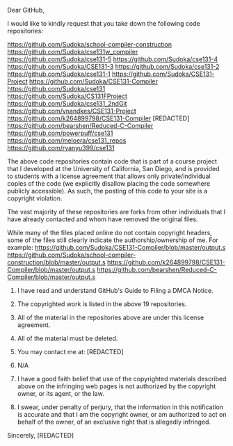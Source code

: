 Dear GitHub,

I would like to kindly request that you take down the following code
repositories:

https://github.com/Sudoka/school-compiler-construction
https://github.com/Sudoka/cse131w_compiler
https://github.com/Sudoka/cse131-5
https://github.com/Sudoka/cse131-4
https://github.com/Sudoka/CSE131-3
https://github.com/Sudoka/cse131-2
https://github.com/Sudoka/cse131-1
https://github.com/Sudoka/CSE131-Project
https://github.com/Sudoka/CSE131-Compiler
https://github.com/Sudoka/cse131
https://github.com/Sudoka/CS131FProject
https://github.com/Sudoka/cse131_2ndGit
https://github.com/vnandkes/CSE131-Project
https://github.com/k264899798/CSE131-Compiler
[REDACTED]
https://github.com/bearshen/Reduced-C-Compiler
https://github.com/powerpuff/cse131
https://github.com/meloera/cse131_repos
https://github.com/ryanyu399/cse131

The above code repositories contain code that is part of a course project
that I developed at the University of California, San Diego, and is
provided to students with a license agreement that allows only
private/individual copies of the code (we explicitly disallow placing the
code somewhere publicly accessible). As such, the posting of this code to
your site is a copyright violation.

The vast majority of these repositories are forks from other individuals
that I have already contacted and whom have removed the original files.

While many of the files placed online do not contain copyright headers,
some of the files still clearly indicate the authorship/ownership of me.
For example:
https://github.com/Sudoka/CSE131-Compiler/blob/master/output.s
https://github.com/Sudoka/school-compiler-construction/blob/master/output.s
https://github.com/k264899798/CSE131-Compiler/blob/master/output.s
https://github.com/bearshen/Reduced-C-Compiler/blob/master/output.s

1. I have read and understand GitHub's Guide to Filing a DMCA Notice.

2. The copyrighted work is listed in the above 19 repositories.

3. All of the material in the repositories above are under this license
agreement.

4. All of the material must be deleted.

5. You may contact me at:
[REDACTED]

6. N/A

7. I have a good faith belief that use of the copyrighted materials
described above on the infringing web pages is not authorized by the
copyright owner, or its agent, or the law.

8. I swear, under penalty of perjury, that the information in this
notification is accurate and that I am the copyright owner, or am
authorized to act on behalf of the owner, of an exclusive right that is
allegedly infringed.

Sincerely,
[REDACTED]

